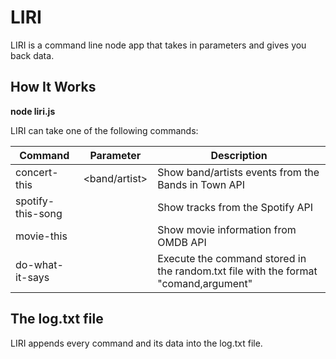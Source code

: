 # LIRI

LIRI is a command line node app that takes in parameters and gives you back data.

## How It Works

**node liri.js <command> <parameter>**

LIRI can take one of the following commands:

Command | Parameter | Description
------------ | ------------ | ------------
concert-this | <band/artist> | Show band/artists events from the Bands in Town API 
spotify-this-song | <song> | Show tracks from the Spotify API
movie-this | <movie title> | Show movie information from OMDB API
do-what-it-says | |  Execute the command stored in the random.txt file with the format "comand,argument"

## The log.txt file

LIRI appends every command and its data into the log.txt file.